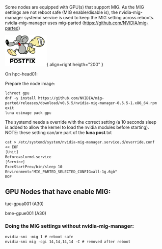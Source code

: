 Some nodes are equipped with GPU(s) that support MIG.  As the MIG settings are not reboot safe (MIG enable/disable is), the nvidia-mig-manager systemd service is used to keep the MIG setting across reboots. nvidia-mig-manager uses mig-parted (https://github.com/NVIDIA/mig-parted)

![Postfix Logo](postfix.png){ align=right heigth="200" }

On hpc-head01:

Prepare the node image:

```shell
lchroot gpu
dnf -y install https://github.com/NVIDIA/mig-parted/releases/download/v0.5.5/nvidia-mig-manager-0.5.5-1.x86_64.rpm
exit
luna osimage pack gpu
```

The systemd needs a override with the correct setting (a 10 seconds sleep is added to allow the kernel to load the nvidia modules before starting).
NOTE: these setting can/are part of the **luna post**.txt
``` shell
cat > /etc/systemd/system/nvidia-mig-manager.service.d/override.conf << EOF
[Unit]
Before=slurmd.service
[Service]
ExecStartPre=/bin/sleep 10
Environment="MIG_PARTED_SELECTED_CONFIG=all-1g.6gb"
EOF
```

## GPU Nodes that have enable MIG:

tue-gpua001 (A30)

bme-gpue001 (A30)


### Doing the MIG settings without nvidia-mig-manager:
```shell
nvidia-smi -mig 1 # reboot safe
nvidia-smi mig -cgi 14,14,14,14 -C # removed after reboot
```

